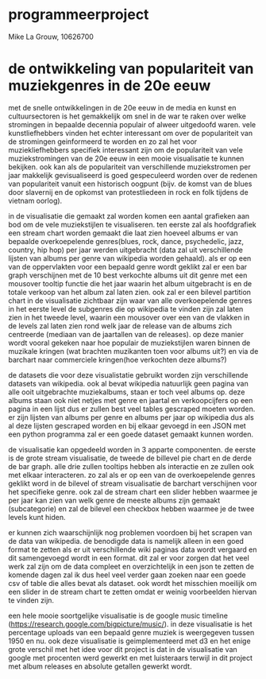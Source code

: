 # programmeerproject

Mike La Grouw, 10626700

# de ontwikkeling van populariteit van muziekgenres in de 20e eeuw

met de snelle ontwikkelingen in de 20e eeuw in de media en kunst en cultuursectoren is het gemakkelijk om snel in de war te raken over welke stromingen in bepaalde decennia populair of alweer uitgedoofd waren. vele kunstliefhebbers vinden het echter interessant om over de populariteit van de stromingen geinformeerd te worden en zo zal het voor muziekliefhebbers specifiek interessant zijn om de populariteit van vele muziekstromingen van de 20e eeuw in een mooie visualisatie te kunnen bekijken. ook kan als de populariteit van verschillende muziekstromen per jaar makkelijk gevisualiseerd is goed gespeculeerd worden over de redenen van populariteit vanuit een historisch oogpunt (bijv. de komst van de blues door slavernij en de opkomst van protestliedeen in rock en folk tijdens de vietnam oorlog).

in de visualisatie die gemaakt zal worden komen een aantal grafieken aan bod om de vele muziekstijlen te visualiseren. ten eerste zal als hoofdgrafiek een stream chart worden gemaakt die laat zien hoeveel albums er van bepaalde overkoepelende genres(blues, rock, dance, psychedelic, jazz, country, hip hop) per jaar werden uitgebracht (data zal uit verschillende lijsten van albums per genre van wikipedia worden gehaald). als er op een van de oppervlakten voor een bepaald genre wordt geklikt zal er een bar graph verschijnen met de 10 best verkochte albums uit dit genre met een mousover tooltip functie die het jaar waarin het album uitgebracht is en de totale verkoop van het album zal laten zien. ook zal er een bilevel partition chart in de visualisatie zichtbaar zijn waar van alle overkoepelende genres in het eerste level de subgenres die op wikipedia te vinden zijn zal laten zien in het tweede level, waarin een mousover over een van de vlakken in de levels zal laten zien rond welk jaar de release van de albums zich centreerde (mediaan van de jaartallen van de releases). op deze manier wordt vooral gekeken naar hoe populair de muziekstijlen waren binnen de muzikale kringen (wat brachten muzikanten toen voor albums uit?) en via de barchart naar commerciele kringen(hoe verkochten deze albums?)

de datasets die voor deze visualistatie gebruikt worden zijn verschillende datasets van wikipedia. ook al bevat wikipedia natuurlijk geen pagina van alle ooit uitgebrachte muziekalbums, staan er toch veel albums op. deze albums staan ook niet netjes met genre en jaartal en verkoopcijfers op een pagina in een lijst dus er zullen best veel tables gescraped moeten worden. er zijn lijsten van albums per genre en albums per jaar op wikipedia dus als al deze lijsten gescraped worden en bij elkaar gevoegd in een JSON met een python programma zal er een goede dataset gemaakt kunnen worden.

de visualisatie kan opgedeeld worden in 3 apparte componenten. de eerste is de grote stream visualisatie, de tweede de billevel pie chart en de derde de bar graph. alle drie zullen tooltips hebben als interactie en ze zullen ook met elkaar interacteren. zo zal als er op een van de overkoepelende genres geklikt word in de bilevel of stream visualisatie de barchart verschijnen voor het specifieke genre. ook zal de stream chart een slider hebben waarmee je per jaar kan zien van welk genre de meeste albums zijn gemaakt (subcategorie) en zal de bilevel een checkbox hebben waarmee je de twee levels kunt hiden.

er kunnen zich waarschijnlijk nog problemen voordoen bij het scrapen van de data van wikipedia. de benodigde data is namelijk alleen in een goed format te zetten als er uit verschillende wiki paginas data wordt vergaard en dit samengevoegd wordt in een format. dit zal er voor zorgen dat het veel werk zal zijn om de data compleet en overzichtelijk in een json te zetten de komende dagen zal ik dus heel veel verder gaan zoeken naar een goede csv of table die alles bevat als dataset. ook wordt het misschien moeilijk om een slider in de stream chart te zetten omdat er weinig voorbeelden hiervan te vinden zijn.

een hele mooie soortgelijke visualisatie is de google music timeline (https://research.google.com/bigpicture/music/). in deze visualisatie is het percentage uploads van een bepaald genre muziek is weergegeven tussen 1950 en nu. ook deze visualisatie is geimplementeerd met d3 en het enige grote verschil met het idee voor dit project is dat in de visualisatie van google met procenten werd gewerkt en met luisteraars terwijl in dit project met album releases en absolute getallen gewerkt wordt.




